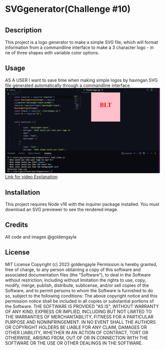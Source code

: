 # SVGgenerator(Challenge #10)
# 
## Description
This project is a logo generator to make a simple SVG file, which will format information  from a commandline interface to make a 3 character logo  - in ne of three shapes with variable color options.
## Usage
AS A USER I want to save time when making simple logos by havingan SVG file generated automatically through a commandline interface.
<img src="examples/SVGgeneratorAPPimage.png" alt="screenshot of application">
  <a href= "https://drive.google.com/file/d/1vn0xBEuC7i-7j-k5KmqXgThsXY7nPsd1/view"> Link for video Explanation </a>


## Installation
This project requires Node v16 with the inquirer package installed.  You must download an SVG previewer to see the rendered image. 


## Credits
All code and images @goldengayle

## License
MIT License
Copyright (c) 2023 goldengayle
Permission is hereby granted, free of charge, to any person obtaining a copy of this software and associated documentation files (the "Software"), to deal in the Software without restriction, including without limitation the rights to use, copy, modify, merge, publish, distribute, sublicense, and/or sell copies of the Software, and to permit persons to whom the Software is furnished to do so, subject to the following conditions:
The above copyright notice and this permission notice shall be included in all copies or substantial portions of the Software.
THE SOFTWARE IS PROVIDED "AS IS", WITHOUT WARRANTY OF ANY KIND, EXPRESS OR IMPLIED, INCLUDING BUT NOT LIMITED TO THE WARRANTIES OF MERCHANTABILITY, FITNESS FOR A PARTICULAR PURPOSE AND NONINFRINGEMENT. IN NO EVENT SHALL THE AUTHORS OR COPYRIGHT HOLDERS BE LIABLE FOR ANY CLAIM, DAMAGES OR OTHER LIABILITY, WHETHER IN AN ACTION OF CONTRACT, TORT OR OTHERWISE, ARISING FROM, OUT OF OR IN CONNECTION WITH THE SOFTWARE OR THE USE OR OTHER DEALINGS IN THE SOFTWARE.
